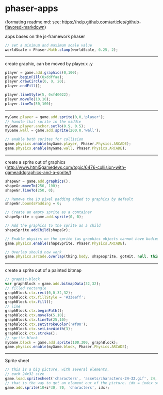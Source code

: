 phaser-apps
===========

(formating readme.md: see: https://help.github.com/articles/github-flavored-markdown)

apps bases on the js-framework phaser
```javascript
// set a minimum and maximum scale value
worldScale = Phaser.Math.clamp(worldScale, 0.25, 2);
```
--------

create graphic, can be moved by player.x .y

```javascript
player = game.add.graphics(0,100);
player.beginFill(0xddffaa);
player.drawCircle(0, 0, 20);
player.endFill();

player.lineStyle(5, 0xf40022);
player.moveTo(10,10);
player.lineTo(50,100);
```

------

```javascript
myGame.player = game.add.sprite(0,0,'player');
// handle that sprite in the middle
myGame.player.anchor.setTo(0.5, 0.5);
myGame.wall = game.add.sprite(200,0,'wall');

// enable both sprites for collision
game.physics.enable(myGame.player, Phaser.Physics.ARCADE);
game.physics.enable(myGame.wall, Phaser.Physics.ARCADE);
```

--------

create a sprite out of graphics (http://www.html5gamedevs.com/topic/6476-collision-with-gameaddgraphics-and-a-sprite/)


```javascript
shapeGr = game.add.graphics(); 
shapeGr.moveTo(250, 100);
shapeGr.lineTo(250, 0);

// Remove the 10 pixel padding added to graphics by default
shapeGr.boundsPadding = 0;

// Create an empty sprite as a container
shapeSprite = game.add.sprite(0, 0);

// Add the graphics to the sprite as a child
shapeSprite.addChild(shapeGr);

// Enable physics on the sprite (as graphics objects cannot have bodies applied)
game.physics.enable(shapeSprite, Phaser.Physics.ARCADE);

// Overlap should now work
game.physics.arcade.overlap(thing.body, shapeSprite, gotHit, null, this);
```
---------

create a sprite out of a painted bitmap

```javascript
// graphic-block
var graphBlock = game.add.bitmapData(32,32);
// filled rectangle
graphBlock.ctx.rect(0,0,32,32);
graphBlock.ctx.fillStyle = '#33eeff';
graphBlock.ctx.fill();
// line
graphBlock.ctx.beginPath();
graphBlock.ctx.moveTo(5,10);
graphBlock.ctx.lineTo(25,10);
graphBlock.ctx.setStrokeColor('#f00');
graphBlock.ctx.setLineWidth(3);
graphBlock.ctx.stroke();
// sprite-block
myGame.block = game.add.sprite(100,300, graphBlock);
game.physics.enable(myGame.block, Phaser.Physics.ARCADE);
```
------

Sprite sheet

```javascript
// this is a big picture, with several elements,
// each 24x32 size
game.load.spritesheet('characters', 'assets/characters-24-32.gif', 24, 32);
// that is the way to get an element out of the picture. idx = index starts top left
game.add.sprite(10+i*30, 70, 'characters', idx);
```
